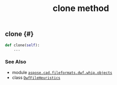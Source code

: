﻿---
title: clone method
second_title: Aspose.CAD for Python via .NET API References
description: 
type: docs
weight: 20
url: /aspose.cad.fileformats.dwf.whip.objects/dwffileheuristics/clone/
is_root: false
---

## clone {#}





```python
def clone(self):
    ...
```





### See Also
* module [`aspose.cad.fileformats.dwf.whip.objects`](../../)
* class [`DwfFileHeuristics`](/cad/python-net/aspose.cad.fileformats.dwf.whip.objects/dwffileheuristics)
